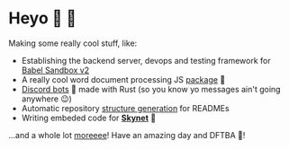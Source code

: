 # Heyo :wave: :wave:
Making some really cool stuff, like:
 - Establishing the backend server, devops and testing framework for [Babel Sandbox v2](https://github.com/MLH-Fellowship/babel-sandbox-server)
 - A really cool word document processing JS [package](https://github.com/SheetJS/js-word) :page_facing_up:
 - [Discord bots](https://github.com/barronwei/util-bot) :robot: made with Rust (so you know yo messages ain't going anywhere :wink:)
 - Automatic repository [structure generation](https://github.com/MLH-Fellowship/0.2.1-readme-dirs) for READMEs
 - Writing embeded code for [**Skynet**](https://bit.ly/2EVSWCE) :space_invader:

...and a whole lot [moreeee](https://github.com/mohammedsahl?tab=repositories)! Have an amazing day and DFTBA :tada:!

